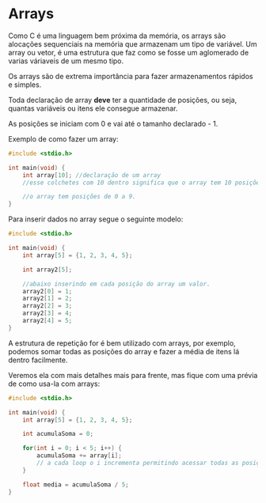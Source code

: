 # Arrays

Como C é uma linguagem bem próxima da memória, os arrays são alocações sequenciais na memória que armazenam um tipo de variável. Um array ou vetor, é uma estrutura que faz como se fosse um aglomerado de varias váriaveis de um mesmo tipo.

Os arrays são de extrema importância para fazer armazenamentos rápidos e simples.

Toda declaração de array **deve** ter a quantidade de posições, ou seja, quantas variáveis ou itens ele consegue armazenar.

As posições se iniciam com 0 e vai até o tamanho declarado - 1.

Exemplo de como fazer um array:

```c
#include <stdio.h>

int main(void) { 
    int array[10]; //declaração de um array
    //esse colchetes com 10 dentro significa que o array tem 10 posições.

    //o array tem posições de 0 a 9.
}
```

Para inserir dados no array segue o seguinte modelo:

```c
#include <stdio.h>

int main(void) {
    int array[5] = {1, 2, 3, 4, 5};

    int array2[5];

    //abaixo inserindo em cada posição do array um valor.
    array2[0] = 1;
    array2[1] = 2;
    array2[2] = 3;
    array2[3] = 4;
    array2[4] = 5;
}
```

A estrutura de repetição for é bem utilizado com arrays, por exemplo, podemos somar todas as posições do array e fazer a média de itens lá dentro facilmente.

Veremos ela com mais detalhes mais para frente, mas fique com uma prévia de como usa-la com arrays:

```c
#include <stdio.h>

int main(void) {
    int array[5] = {1, 2, 3, 4, 5};

    int acumulaSoma = 0;

    for(int i = 0; i < 5; i++) {
        acumulaSoma += array[i];
        // a cada loop o i incrementa permitindo acessar todas as posições do array.
    }

    float media = acumulaSoma / 5;
}
